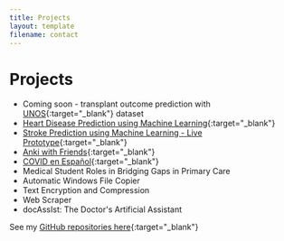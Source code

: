 ```yaml
---
title: Projects
layout: template
filename: contact
---
```


# Projects

- Coming soon - transplant outcome prediction with [UNOS](https://unos.org/data/){:target="_blank"} dataset
- [Heart Disease Prediction using Machine Learning](http://www.heartdiseaseprediction.com/){:target="_blank"}
- [Stroke Prediction using Machine Learning - Live Prototype](http://www.strokepredictor.com/){:target="_blank"}
- [Anki with Friends](https://ankiwithfriends.com/){:target="_blank"}
- [COVID en Español](http://www.covidenespanol.com/){:target="_blank"}
- Medical Student Roles in Bridging Gaps in Primary Care
- Automatic Windows File Copier
- Text Encryption and Compression
- Web Scraper
- docAssIst: The Doctor's Artificial Assistant

See my [GitHub repositories here](https://github.com/jopeo){:target="_blank"}